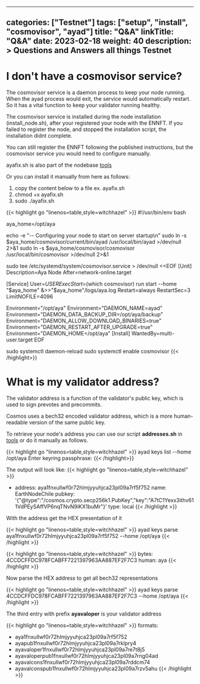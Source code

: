 
---
categories: ["Testnet"]
tags: ["setup", "install", "cosmovisor", "ayad"]
title: "Q&A"
linkTitle: "Q&A"
date: 2023-02-18
weight: 40
description: >
  Questions and Answers all things Testnet
---

# I don't have a cosmovisor service? 
The cosmovisor service is a daemon process to keep your node running. When the ayad process would exit, the service would automatically restart. So it has a vital function to keep your validator running healthy.

The cosmovisor service is installed during the node installation (install_node.sh), after your registered your node with the ENNFT. If you failed to register the node, and stopped the installation script, the installation didnt complete.

You can still register the ENNFT following the published instructions, but the
cosmovisor service you would need to configure manually.

ayafix.sh is also part of the nodebase [tools](/docs/tools/)

Or you can install it manually from here as follows:

1. copy the content below to a file ex. ayafix.sh 
2. chmod +x ayafix.sh
3. sudo ./ayafix.sh
   
{{< highlight go "linenos=table,style=witchhazel" >}}
#!/usr/bin/env bash

aya_home=/opt/aya

echo -e "-- Configuring your node to start on server startup\n"
sudo ln -s $aya_home/cosmovisor/current/bin/ayad /usr/local/bin/ayad >/dev/null 2>&1
sudo ln -s $aya_home/cosmovisor/cosmovisor /usr/local/bin/cosmovisor >/dev/null 2>&1

sudo tee /etc/systemd/system/cosmovisor.service > /dev/null <<EOF
[Unit]
Description=Aya Node
After=network-online.target

[Service]
User=$USER
ExecStart=$(which cosmovisor) run start --home "$aya_home" &>>"$aya_home"/logs/aya.log
Restart=always
RestartSec=3
LimitNOFILE=4096

Environment="/opt/aya"
Environment="DAEMON_NAME=ayad"
Environment="DAEMON_DATA_BACKUP_DIR=/opt/aya/backup"
Environment="DAEMON_ALLOW_DOWNLOAD_BINARIES=true"
Environment="DAEMON_RESTART_AFTER_UPGRADE=true"
Environment="DAEMON_HOME=/opt/aya"
[Install]
WantedBy=multi-user.target
EOF

sudo systemctl daemon-reload
sudo systemctl enable cosmovisor
{{< /highlight>}}

# What is my validator address?

The validator address is a function of the validator's public key, which is used to sign prevotes and precommits. 

Cosmos uses a bech32 encoded validator address, which is a more human-readable version of the same public key.

To retrieve your node's address you can use our script **addresses.sh** in [tools](/docs/tools/) or do it manually as follows.

{{< highlight go "linenos=table,style=witchhazel" >}}
ayad keys list --home /opt/aya
Enter keyring passphrase:
{{< /highlight>}}

The output will look like:
{{< highlight go "linenos=table,style=witchhazel" >}}

- address: aya1fnxullwf0r72hlmjyyuhjca23pl09a7rf5f752
  name: EarthNodeChile
  pubkey: '{"@type":"/cosmos.crypto.secp256k1.PubKey","key":"A7tC1Yexx3ithv611VdPEySAffVP6nqTNvN9iKX1buMr"}'
  type: local
{{< /highlight >}}

With the address get the HEX presentation of it 

{{< highlight go "linenos=table,style=witchhazel" >}}
ayad keys parse aya1fnxullwf0r72hlmjyyuhjca23pl09a7rf5f752 --home /opt/aya
{{< /highlight >}}

{{< highlight go "linenos=table,style=witchhazel" >}}
bytes: 4CCDCFFDC978FCABFF7221397963AA887EF2F7C3
human: aya
{{< /highlight >}}

Now parse the HEX address to get all bech32 representations

{{< highlight go "linenos=table,style=witchhazel" >}}
ayad keys parse 4CCDCFFDC978FCABFF7221397963AA887EF2F7C3 --home /opt/aya
{{< /highlight >}}

The third entry with prefix **ayavaloper** is your validator address

{{< highlight go "linenos=table,style=witchhazel" >}}
formats:
- aya1fnxullwf0r72hlmjyyuhjca23pl09a7rf5f752
- ayapub1fnxullwf0r72hlmjyyuhjca23pl09a7rklpry4
- ayavaloper1fnxullwf0r72hlmjyyuhjca23pl09a7re7t8j5
- ayavaloperpub1fnxullwf0r72hlmjyyuhjca23pl09a7rng04ad
- ayavalcons1fnxullwf0r72hlmjyyuhjca23pl09a7rddcm74
- ayavalconspub1fnxullwf0r72hlmjyyuhjca23pl09a7rzv5ahu
{{< /highlight >}}
